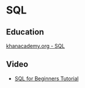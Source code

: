 
# SQL
## Education
[khanacademy.org - SQL](https://www.khanacademy.org/computing/computer-programming/sql#concept-intro) 

## Video
* [SQL for Beginners Tutorial](https://www.youtube.com/watch?v=h0nxCDiD-zg)